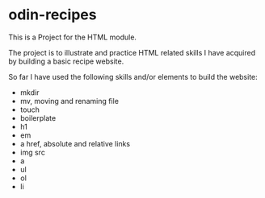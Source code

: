 # odin-recipes
This is a Project for the HTML module.  

The project is to illustrate and practice  HTML related skills I have acquired by building a basic recipe website.  

So far I have used the following skills and/or elements to build the website:  

* mkdir  
* mv, moving and renaming file  
* touch  
* boilerplate  
* h1  
* em  
* a href, absolute and relative links  
* img src  
* a  
* ul  
* ol  
* li  


